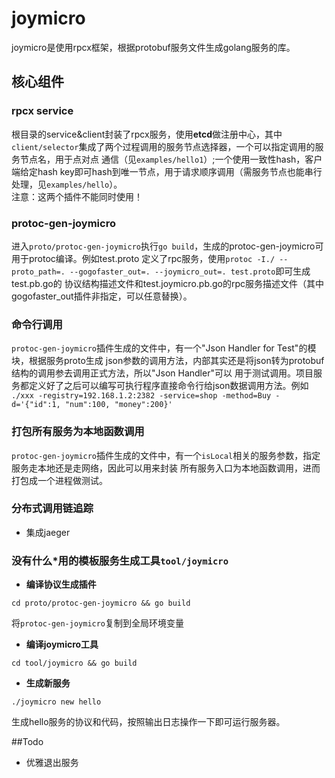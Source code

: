 # joymicro

joymicro是使用rpcx框架，根据protobuf服务文件生成golang服务的库。 

## 核心组件

### rpcx service

根目录的service&client封装了rpcx服务，使用**etcd**做注册中心，其中`client/selector`集成了两个过程调用的服务节点选择器，一个可以指定调用的服务节点名，用于点对点
通信（见`examples/hello1`）;一个使用一致性hash，客户端给定hash key即可hash到唯一节点，用于请求顺序调用（需服务节点也能串行处理，见`examples/hello`）。  
注意：这两个插件不能同时使用！

### protoc-gen-joymicro

进入`proto/protoc-gen-joymicro`执行`go build`，生成的protoc-gen-joymicro可用于protoc编译。例如test.proto
定义了rpc服务，使用`protoc -I./ --proto_path=. --gogofaster_out=. --joymicro_out=. test.proto`即可生成test.pb.go的
协议结构描述文件和test.joymicro.pb.go的rpc服务描述文件（其中gogofaster_out插件非指定，可以任意替换）。

### 命令行调用

`protoc-gen-joymicro`插件生成的文件中，有一个"Json Handler for Test"的模块，根据服务proto生成
json参数的调用方法，内部其实还是将json转为protobuf结构的调用参去调用正式方法，所以"Json Handler"可以
用于测试调用。项目服务都定义好了之后可以编写可执行程序直接命令行给json数据调用方法。例如
`./xxx -registry=192.168.1.2:2382 -service=shop -method=Buy -d='{"id":1, "num":100, "money":200}'`

### 打包所有服务为本地函数调用
`protoc-gen-joymicro`插件生成的文件中，有一个`isLocal`相关的服务参数，指定服务走本地还是走网络，因此可以用来封装
所有服务入口为本地函数调用，进而打包成一个进程做测试。

### 分布式调用链追踪  
- 集成jaeger

### 没有什么*用的模板服务生成工具`tool/joymicro`  
- **编译协议生成插件**

`cd proto/protoc-gen-joymicro && go build`

将`protoc-gen-joymicro`复制到全局环境变量

- **编译joymicro工具**

`cd tool/joymicro && go build`

- **生成新服务**

`./joymicro new hello`

生成hello服务的协议和代码，按照输出日志操作一下即可运行服务器。

##Todo
- 优雅退出服务
